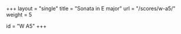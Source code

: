 +++
layout = "single"
title = "Sonata in E major"
url = "/scores/w-a5/"
weight = 5

id = "W A5"
+++
